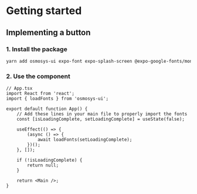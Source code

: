 # Getting started

## Implementing a button

### 1. Install the package

```bash
yarn add osmosys-ui expo-font expo-splash-screen @expo-google-fonts/montserrat @expo-google-fonts/nunito
```

### 2. Use the component

```tsx
// App.tsx
import React from 'react';
import { loadFonts } from 'osmosys-ui';

export default function App() {
    // Add these lines in your main file to properly import the fonts
    const [isLoadingComplete, setLoadingComplete] = useState(false);

    useEffect(() => {
        (async () => {
            await loadFonts(setLoadingComplete);
        })();
    }, []);

    if (!isLoadingComplete) {
        return null;
    }

    return <Main />;
}
```
